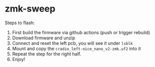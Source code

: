 # zmk-sweep

Steps to flash:
1. First build the firmware via github actions (push or trigger rebuild)
2. Download firmware and unzip
3. Connect and reset the left pcb, you will see it under `lsblk`
4. Mount and copy the `cradio_left-nice_nano_v2-zmk.uf2` into it
5. Repeat the step for the right half.
6. Enjoy!
